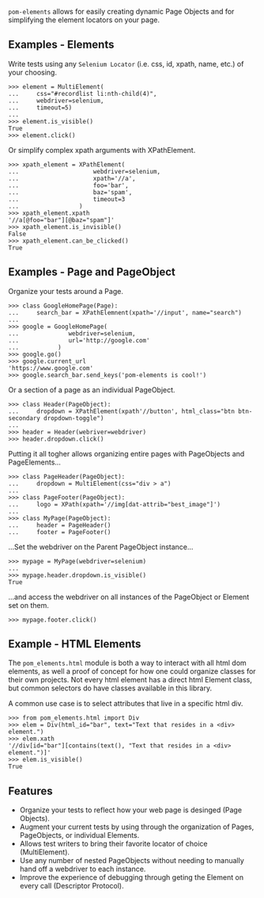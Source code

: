 `pom-elements` allows for easily creating dynamic Page Objects and for simplifying the
element locators on your page.

## Examples - Elements

Write tests using any `Selenium Locator` (i.e. css, id, xpath, name, etc.) of your choosing.

    >>> element = MultiElement(
    ...     css="#recordlist li:nth-child(4)",
    ...     webdriver=selenium,
    ...     timeout=5)
    ...
    >>> element.is_visible()
    True
    >>> element.click()

Or simplify complex xpath arguments with XPathElement.

    >>> xpath_element = XPathElement(
    ...                     webdriver=selenium,
    ...                     xpath='//a',
    ...                     foo='bar',
    ...                     baz='spam',
    ...                     timeout=3
    ...                 )
    >>> xpath_element.xpath
    '//a[@foo="bar"][@baz="spam"]'
    >>> xpath_element.is_invisible()
    False
    >>> xpath_element.can_be_clicked()
    True

## Examples - Page and PageObject

Organize your tests around a Page.

    >>> class GoogleHomePage(Page):
    ...     search_bar = XPathElemnent(xpath='//input', name="search")
    ...
    >>> google = GoogleHomePage(
    ...              webdriver=selenium,
    ...              url='http://google.com'
    ...           )
    >>> google.go()
    >>> google.current_url
    'https://www.google.com'
    >>> google.search_bar.send_keys('pom-elements is cool!')

Or a section of a page as an individual PageObject.

    >>> class Header(PageObject):
    ...     dropdown = XPathElement(xpath'//button', html_class="btn btn-secondary dropdown-toggle")
    ...
    >>> header = Header(webriver=webdriver)
    >>> header.dropdown.click()

Putting it all togher allows organizing entire pages with PageObjects and PageElements...

    >>> class PageHeader(PageObject):
    ...     dropdown = MultiElement(css="div > a")
    ...
    >>> class PageFooter(PageObject):
    ...     logo = XPath(xpath='//img[dat-attrib="best_image"]')
    ...
    >>> class MyPage(PageObject):
    ...     header = PageHeader()
    ...     footer = PageFooter()

...Set the webdriver on the Parent PageObject instance...

    >>> mypage = MyPage(webdriver=selenium)
    ...
    >>> mypage.header.dropdown.is_visible()
    True

...and access the webdriver on all instances of the PageObject or Element set on them.

    >>> mypage.footer.click()

## Example - HTML Elements

The `pom_elements.html` module is both a way to interact with all html dom elements, as
well a proof of concept for how one could organize classes for their own projects. Not
every html element has a direct html Element class, but common selectors do have classes
available in this library.

A common use case is to select attributes that live in a specific html div.

    >>> from pom_elements.html import Div
    >>> elem = Div(html_id="bar", text="Text that resides in a <div> element.")
    >>> elem.xath
    '//div[id="bar"][contains(text(), "Text that resides in a <div> element.")]'
    >>> elem.is_visible()
    True

## Features

- Organize your tests to reflect how your web page is desinged (Page Objects).
- Augment your current tests by using through the organization of Pages, PageObjects, or individual Elements.
- Allows test writers to bring their favorite locator of choice (MultiElement).
- Use any number of nested PageObjects without needing to manually hand off a webdriver to each instance.
- Improve the experience of debugging through geting the Element on every call (Descriptor Protocol).
